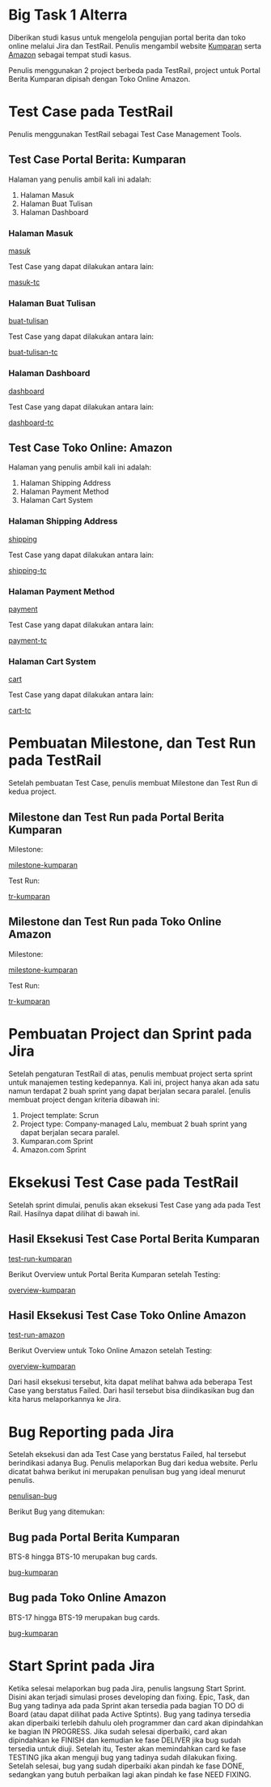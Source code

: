 # Big Task 1 Alterra
Diberikan studi kasus untuk mengelola pengujian portal berita dan toko online melalui Jira dan TestRail. Penulis mengambil website [Kumparan](https://kumparan.com) serta [Amazon](https://www.amazon.com) sebagai tempat studi kasus.

Penulis menggunakan 2 project berbeda pada TestRail, project untuk Portal Berita Kumparan dipisah dengan Toko Online Amazon.
# Test Case pada TestRail
Penulis menggunakan TestRail sebagai Test Case Management Tools.
## Test Case Portal Berita: Kumparan
Halaman yang penulis ambil kali ini adalah:
1. Halaman Masuk
2. Halaman Buat Tulisan
3. Halaman Dashboard

### Halaman Masuk
[masuk](./screenshots/login-page.png)

Test Case yang dapat dilakukan antara lain:

[masuk-tc](./screenshots/test-rail/kumaran/masuk.png)

### Halaman Buat Tulisan
[buat-tulisan](./screenshots/buat-tulisan.png)

Test Case yang dapat dilakukan antara lain:

[buat-tulisan-tc](./screenshots/test-rail/kumaran/buat-tulisan.png)

### Halaman Dashboard
[dashboard](./screenshots/dashboard.png)

Test Case yang dapat dilakukan antara lain:

[dashboard-tc](./screenshots/test-rail/kumaran/dashboard.png)

## Test Case Toko Online: Amazon
Halaman yang penulis ambil kali ini adalah:
1. Halaman Shipping Address
2. Halaman Payment Method
3. Halaman Cart System

### Halaman Shipping Address
[shipping](./screenshots/shipping-address.png)

Test Case yang dapat dilakukan antara lain:

[shipping-tc](./screenshots/test-rail/amazon/shipping.png)

### Halaman Payment Method
[payment](./screenshots/payment-method.png)

Test Case yang dapat dilakukan antara lain:

[payment-tc](./screenshots/test-rail/amazon/payment.png)

### Halaman Cart System
[cart](./screenshots/shipping-cart.png)

Test Case yang dapat dilakukan antara lain:

[cart-tc](./screenshots/test-rail/amazon/cart.png)



# Pembuatan Milestone, dan Test Run pada TestRail
Setelah pembuatan Test Case, penulis membuat Milestone dan Test Run di kedua project.
## Milestone dan Test Run pada Portal Berita Kumparan
Milestone:

[milestone-kumparan](./screenshots/test-rail/kumparan-milestone-before-testing.png)

Test Run:

[tr-kumparan](./screenshots/test-rail/kumparan-test-run-before-testing.png)

## Milestone dan Test Run pada Toko Online Amazon
Milestone:

[milestone-kumparan](./screenshots/test-rail/amazon-milestone-before-testing.png)

Test Run:

[tr-kumparan](./screenshots/test-rail/amazon-test-run-before-testing.png)

# Pembuatan Project dan Sprint pada Jira
Setelah pengaturan TestRail di atas, penulis membuat project serta sprint untuk manajemen testing kedepannya. Kali ini, project hanya akan ada satu namun terdapat 2 buah sprint yang dapat berjalan secara paralel. [enulis membuat project dengan kriteria dibawah ini:
1. Project template: Scrun
2. Project type: Company-managed
Lalu, membuat 2 buah sprint yang dapat berjalan secara paralel.
1. Kumparan.com Sprint
2. Amazon.com Sprint

# Eksekusi Test Case pada TestRail
Setelah sprint dimulai, penulis akan eksekusi Test Case yang ada pada Test Rail. Hasilnya dapat dilihat di bawah ini.
## Hasil Eksekusi Test Case Portal Berita Kumparan
[test-run-kumparan](./screenshots/test-rail/kumparan-test-run-after-testing.png)

Berikut Overview untuk Portal Berita Kumparan setelah Testing:

[overview-kumparan](./screenshots/test-rail/kumparan-milestone-after-testing.png)

## Hasil Eksekusi Test Case Toko Online Amazon
[test-run-amazon](./screenshots/test-rail/amazon-test-run-after-testing.png)

Berikut Overview untuk Toko Online Amazon setelah Testing:

[overview-kumparan](./screenshots/test-rail/amazon-milestone-after-testing.png)

Dari hasil eksekusi tersebut, kita dapat melihat bahwa ada beberapa Test Case yang berstatus Failed. Dari hasil tersebut bisa diindikasikan bug dan kita harus melaporkannya ke Jira. 

# Bug Reporting pada Jira
Setelah eksekusi dan ada Test Case yang berstatus Failed, hal tersebut berindikasi adanya Bug. Penulis melaporkan Bug dari kedua website. Perlu dicatat bahwa berikut ini merupakan penulisan bug yang ideal menurut penulis.

[penulisan-bug](./screenshots/jira/contoh-penulisan-bug.png)

Berikut Bug yang ditemukan:
## Bug pada Portal Berita Kumparan
BTS-8 hingga BTS-10 merupakan bug cards.

[bug-kumparan](./screenshots/jira/kumparan-cards.png)

## Bug pada Toko Online Amazon
BTS-17 hingga BTS-19 merupakan bug cards.

[bug-kumparan](./screenshots/jira/amazon-cards.png)

# Start Sprint pada Jira
Ketika selesai melaporkan bug pada Jira, penulis langsung Start Sprint. Disini akan terjadi simulasi proses developing dan fixing. Epic, Task, dan Bug yang tadinya ada pada Sprint akan tersedia pada bagian TO DO di Board (atau dapat dilihat pada Active Sptints). Bug yang tadinya tersedia akan diperbaiki terlebih dahulu oleh programmer dan card akan dipindahkan ke bagian IN PROGRESS. Jika sudah selesai diperbaiki, card akan dipindahkan ke FINISH dan kemudian ke fase DELIVER jika bug sudah tersedia untuk diuji. Setelah itu, Tester akan memindahkan card ke fase TESTING jika akan menguji bug yang tadinya sudah dilakukan fixing. Setelah selesai, bug yang sudah diperbaiki akan pindah ke fase DONE, sedangkan yang butuh perbaikan lagi akan pindah ke fase NEED FIXING.







